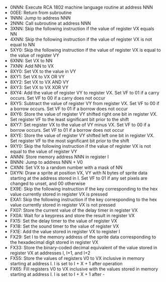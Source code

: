 - 0NNN: Execute RCA 1802 machine language routine at address NNN
- 00EE: Return from subroutine
- 1NNN: Jump to address NNN
- 2NNN: Call subroutine at address NNN
- 3XNN: Skip the following instruction if the value of register VX equals NN
- 4XNN: Skip the following instruction if the value of register VX is not equal to NN
- 5XY0: Skip the following instruction if the value of register VX is equal to the value of register VY
- 6XNN: Set VX to NN
- 7XNN: Add NN to VX
- 8XY0: Set VX to the value in VY
- 8XY1: Set VX to VX OR VY
- 8XY2: Set VX to VX AND VY
- 8XY3: Set VX to VX XOR VY
- 8XY4: Add the value of register VY to register VX. Set VF to 01 if a carry occurs. Set VF to 00 if a carry does not occur
- 8XY5: Subtract the value of register VY from register VX. Set VF to 00 if a borrow occurs. Set VF to 01 if a borrow does not occur
- 8XY6: Store the value of register VY shifted right one bit in register VX. Set register VF to the least significant bit prior to the shift
- 8XY7: Set register VX to the value of VY minus VX. Set VF to 00 if a borrow occurs. Set VF to 01 if a borrow does not occur
- 8XYE: Store the value of register VY shifted left one bit in register VX. Set register VF to the most significant bit prior to the shift
- 9XY0: Skip the following instruction if the value of register VX is not equal to the value of register VY
- ANNN: Store memory address NNN in register I
- BNNN: Jump to address NNN + V0
- CXNN: Set VX to a random number with a mask of NN
- DXYN: Draw a sprite at position VX, VY with N bytes of sprite data starting at the address stored in I. Set VF to 01 if any set pixels are changed to unset, and 00 otherwise
- EX9E: Skip the following instruction if the key corresponding to the hex value currently stored in register VX is pressed
- EXA1: Skip the following instruction if the key corresponding to the hex value currently stored in register VX is not pressed
- FX07: Store the current value of the delay timer in register VX
- FX0A: Wait for a keypress and store the result in register VX
- FX15: Set the delay timer to the value of register VX
- FX18: Set the sound timer to the value of register VX
- FX1E: Add the value stored in register VX to register I
- FX29: Set I to the memory address of the sprite data corresponding to the hexadecimal digit stored in register VX
- FX33: Store the binary-coded decimal equivalent of the value stored in register VX at addresses I, I+1, and I+2
- FX55: Store the values of registers V0 to VX inclusive in memory starting at address I. I is set to I + X + 1 after operation
- FX65: Fill registers V0 to VX inclusive with the values stored in memory starting at address I. I is set to I + X + 1 after - 